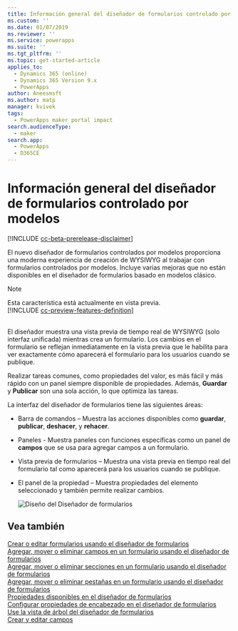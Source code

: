 ```yaml
---
title: Información general del diseñador de formularios controlado por modelos | MicrosoftDocs
ms.custom: ''
ms.date: 01/07/2019
ms.reviewer: ''
ms.service: powerapps
ms.suite: ''
ms.tgt_pltfrm: ''
ms.topic: get-started-article
applies_to:
  - Dynamics 365 (online)
  - Dynamics 365 Version 9.x
  - PowerApps
author: Aneesmsft
ms.author: matp
manager: kvivek
tags:
  - PowerApps maker portal impact
search.audienceType:
  - maker
search.app:
  - PowerApps
  - D365CE
---
```

# <a name="overview-of-the-model-driven-form-designer"></a>Información general del diseñador de formularios controlado por modelos
[!INCLUDE [cc-beta-prerelease-disclaimer](../../includes/cc-beta-prerelease-disclaimer.md)]

El nuevo diseñador de formularios controlados por modelos proporciona una moderna experiencia de creación de WYSIWYG al trabajar con formularios controlados por modelos. Incluye varias mejoras que no están disponibles en el diseñador de formularios basado en modelos clásico. 

> [!NOTE]
> Esta característica está actualmente en vista previa. <br />
> [!INCLUDE [cc-preview-features-definition](../../includes/cc-preview-features-definition.md)] <br /><br />

El diseñador muestra una vista previa de tiempo real de WYSIWYG (solo interfaz unificada) mientras crea un formulario. Los cambios en el formulario se reflejan inmediatamente en la vista previa que le habilita para ver exactamente cómo aparecerá el formulario para los usuarios cuando se publique. 

Realizar tareas comunes, como propiedades del valor, es más fácil y más rápido con un panel siempre disponible de propiedades. Además, **Guardar** y **Publicar** son una sola acción, lo que optimiza las tareas.

La interfaz del diseñador de formularios tiene las siguientes áreas: 
- Barra de comandos – Muestra las acciones disponibles como **guardar**, **publicar**, **deshacer**, y **rehacer**. 
- Paneles - Muestra paneles con funciones específicas como un panel de **campos** que se usa para agregar campos a un formulario. 
- Vista previa de formularios – Muestra una vista previa en tiempo real del formulario tal como aparecerá para los usuarios cuando se publique. 
- El panel de la propiedad – Muestra propiedades del elemento seleccionado y también permite realizar cambios.

   ![Diseño del Diseñador de formularios](media/form-designer.png)

## <a name="see-also"></a>Vea también
[Crear o editar formularios usando el diseñador de formularios](create-and-edit-forms.md)  
[Agregar, mover o eliminar campos en un formulario usando el diseñador de formularios](add-move-or-delete-fields-on-form.md)  
[Agregar, mover o eliminar secciones en un formulario usando el diseñador de formularios](add-move-or-delete-sections-on-form.md)  
[Agregar, mover o eliminar pestañas en un formulario usando el diseñador de formularios](add-move-or-delete-tabs-on-form.md)  
[Propiedades disponibles en el diseñador de formularios](form-designer-properties.md)  
[Configurar propiedades de encabezado en el diseñador de formularios](form-designer-header-properties.md)    
[Use la vista de árbol del diseñador de formularios](using-tree-view-on-form.md)  
[Crear y editar campos](../common-data-service/create-edit-field-portal.md)
